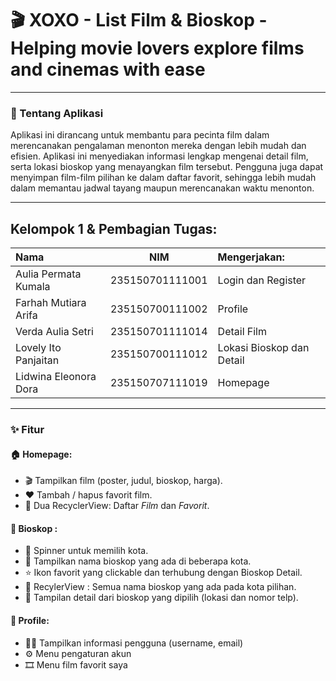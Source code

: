 # 🎬 XOXO - List Film & Bioskop - Helping movie lovers explore films and cinemas with ease

***

### 📌 Tentang Aplikasi 
Aplikasi ini dirancang untuk membantu para pecinta film dalam merencanakan pengalaman menonton mereka dengan lebih mudah dan efisien. Aplikasi ini menyediakan informasi lengkap mengenai detail film, serta lokasi bioskop yang menayangkan film tersebut. Pengguna juga dapat menyimpan film-film pilihan ke dalam daftar favorit, sehingga lebih mudah dalam memantau jadwal tayang maupun merencanakan waktu menonton.

***

## Kelompok 1 & Pembagian Tugas:
| Nama | NIM | Mengerjakan: |
|:----------|:-----------:|:-----------|
| Aulia Permata Kumala | 235150701111001 | Login dan Register |
| Farhah Mutiara Arifa | 235150700111002 | Profile |
| Verda Aulia Setri | 235150701111014 | Detail Film |
| Lovely Ito Panjaitan | 235150700111012 | Lokasi Bioskop dan Detail |
| Lidwina Eleonora Dora | 235150707111019 | Homepage |

***

### ✨ Fitur
####    🏠 Homepage:
- 🎬 Tampilkan film (poster, judul, bioskop, harga).
- ❤️ Tambah / hapus favorit film.
- 🔄 Dua RecyclerView: Daftar *Film* dan *Favorit*.

####   🍿 Bioskop :
- 🔻 Spinner untuk memilih kota.
- 🎥 Tampilkan nama bioskop yang ada di beberapa kota.
- ⭐ Ikon favorit yang clickable dan terhubung dengan Bioskop Detail.
- 🔄 RecylerView : Semua nama bioskop yang ada pada kota pilihan.
- 📌 Tampilan detail dari bioskop yang dipilih (lokasi dan nomor telp).

####   👤 Profile:
- 🙍‍♂️ Tampilkan informasi pengguna (username, email)
- ⚙️ Menu pengaturan akun
- 🎞️ Menu film favorit saya

